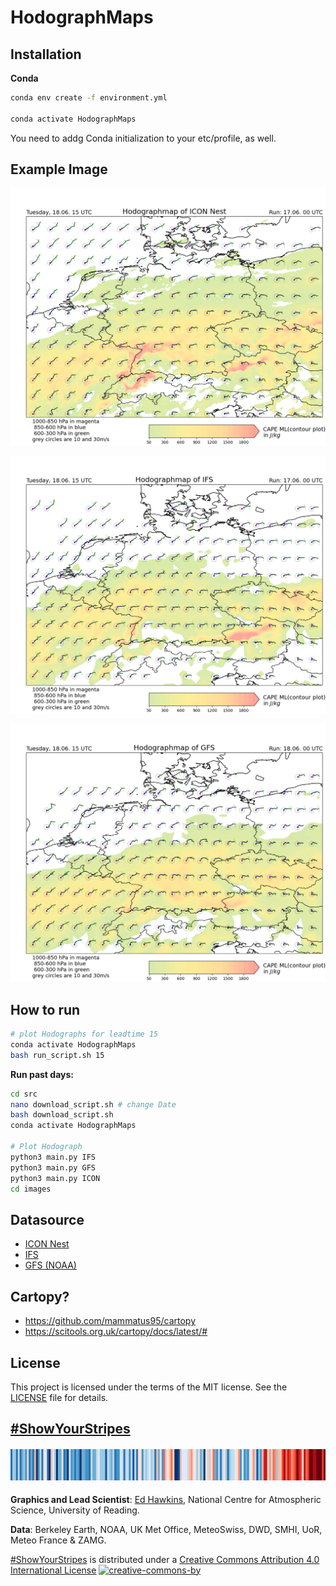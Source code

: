 # HodographMaps

## Installation

**Conda**

```bash
conda env create -f environment.yml

conda activate HodographMaps
```

You need to addg Conda initialization to your etc/profile, as well.

## Example Image

![Map of Hodographs ICON](images/hodographmap_ICON_Nest.png)

![Map of Hodographs IFS](images/hodographmap_IFS.png)

![Map of Hodographs GFS](images/GFS.gif)


## How to run

```bash
# plot Hodographs for leadtime 15
conda activate HodographMaps
bash run_script.sh 15
```
**Run past days:**
```bash
cd src
nano download_script.sh # change Date
bash download_script.sh
conda activate HodographMaps

# Plot Hodograph
python3 main.py IFS
python3 main.py GFS
python3 main.py ICON
cd images
```

## Datasource
- [ICON Nest](https://opendata.dwd.de/weather/nwp/icon-eu/)
- [IFS](https://www.ecmwf.int/en/forecasts/datasets/open-data)
- [GFS (NOAA)](https://www.nco.ncep.noaa.gov/pmb/products/gfs/)

## Cartopy?

- https://github.com/mammatus95/cartopy
- https://scitools.org.uk/cartopy/docs/latest/#

## License

This project is licensed under the terms of the MIT license. See the [LICENSE](LICENSE) file for details.

## [#ShowYourStripes](https://showyourstripes.info/s/globe)

<h4 align="center">
  <a href="https://showyourstripes.info/s/europe/germany/all">
    <img src="https://raw.githubusercontent.com/ed-hawkins/show-your-stripes/master/2022/EUROPE-%3CAll%20of%20Europe%3E--1850-2022-BK.png"
         height="50" width="800"
         alt="#showyourstripes Europe 1850-2022"></a>
</h4>

**Graphics and Lead Scientist**: [Ed Hawkins](https://www.met.reading.ac.uk/~ed/home/index.php), National Centre for Atmospheric Science, University of Reading.

**Data**: Berkeley Earth, NOAA, UK Met Office, MeteoSwiss, DWD, SMHI, UoR, Meteo France & ZAMG.

<p>
<a href="https://showyourstripes.info/s/globe">#ShowYourStripes</a> is distributed under a
<a href="https://creativecommons.org/licenses/by/4.0/">Creative Commons Attribution 4.0 International License</a>
<a href="https://creativecommons.org/licenses/by/4.0/">
  <img src="https://i.creativecommons.org/l/by/4.0/80x15.png" alt="creative-commons-by" style="border-width:0"></a>
</p>

